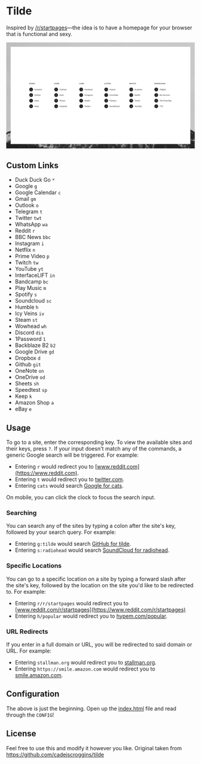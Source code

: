 # Tilde

Inspired by [/r/startpages](https://www.reddit.com/r/startpages)—the idea is to have a homepage for your browser that is functional and sexy.

![Screenshot](SCREENSHOT.png?raw=true "Screenshot")

## Custom Links

* Duck Duck Go `*`
* Google `g`
* Google Calendar `c`
* Gmail `gm`
* Outlook `o`
* Telegram `t`
* Twitter `twt`
* WhatsApp `wa`
* Reddit `r`
* BBC News `bbc`
* Instagram `i`
* Netflix `n`
* Prime Video `p`
* Twitch `tw`
* YouTube `yt`
* InterfaceLIFT `in`
* Bandcamp `bc`
* Play Music `m`
* Spotify `s`
* Soundcloud `sc`
* Humble `h`
* Icy Veins `iv`
* Steam `st`
* Wowhead `wh`
* Discord `dis`
* 1Password `1`
* Backblaze B2 `b2`
* Google Drive `gd`
* Dropbox `d`
* Github `git`
* OneNote `on`
* OneDrive `od`
* Sheets `sh`
* Speedtest `sp`
* Keep `k`
* Amazon Shop `a`
* eBay `e`

## Usage

To go to a site, enter the corresponding key. To view the available sites and their keys, press `?`. If your input doesn't match any of the commands, a generic Google search will be triggered. For example:

* Entering `r` would redirect you to [www.reddit.com](https://www.reddit.com).
* Entering `t` would redirect you to [twitter.com](https://twitter.com).
* Entering `cats` would search [Google for cats](https://encrypted.google.com/search?q=cats).

On mobile, you can click the clock to focus the search input.

### Searching

You can search any of the sites by typing a colon after the site's key, followed by your search query. For example:

* Entering `g:tilde` would search [GitHub for tilde](https://github.com/search?q=tilde).
* Entering `s:radiohead` would search [SoundCloud for radiohead](https://soundcloud.com/search?q=radiohead).

### Specific Locations

You can go to a specific location on a site by typing a forward slash after the site's key, followed by the location on the site you'd like to be redirected to. For example:

* Entering `r/r/startpages` would redirect you to [www.reddit.com/r/startpages](https://www.reddit.com/r/startpages)
* Entering `h/popular` would redirect you to [hypem.com/popular](http://hypem.com/popular).

### URL Redirects

If you enter in a full domain or URL, you will be redirected to said domain or URL. For example:

* Entering `stallman.org` would redirect you to [stallman.org](https://stallman.org/).
* Entering `https://smile.amazon.com` would redirect you to [smile.amazon.com](https://smile.amazon.com/).

## Configuration

The above is just the beginning. Open up the [index.html](index.html) file and read through the `CONFIG`!

## License

Feel free to use this and modify it however you like.
Original taken from https://github.com/cadejscroggins/tilde
